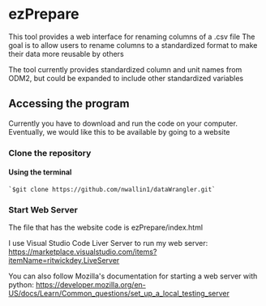 # ezPrepare

This tool provides a web interface for renaming columns of a .csv file
The goal is to allow users to rename columns to a standardized format
to make their data more reusable by others


The tool currently provides standardized column and unit names from ODM2, but could be expanded to include other standardized variables


## Accessing the program
Currently you have to download and run the code on your computer.
Eventually, we would like this to be available by going to a website

### Clone the repository 

#### Using the terminal
    `$git clone https://github.com/nwallin1/dataWrangler.git`


### Start Web Server
The file that has the website code is ezPrepare/index.html

I use Visual Studio Code Liver Server to run my web server: https://marketplace.visualstudio.com/items?itemName=ritwickdey.LiveServer


You can also follow Mozilla's documentation for starting a web server with python: https://developer.mozilla.org/en-US/docs/Learn/Common_questions/set_up_a_local_testing_server